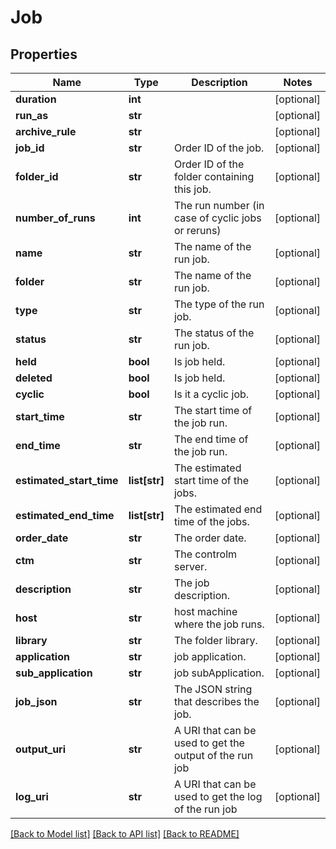 # Job

## Properties
Name | Type | Description | Notes
------------ | ------------- | ------------- | -------------
**duration** | **int** |  | [optional] 
**run_as** | **str** |  | [optional] 
**archive_rule** | **str** |  | [optional] 
**job_id** | **str** | Order ID of the job. | [optional] 
**folder_id** | **str** | Order ID of the folder containing this job. | [optional] 
**number_of_runs** | **int** | The run number (in case of cyclic jobs or reruns) | [optional] 
**name** | **str** | The name of the run job. | [optional] 
**folder** | **str** | The name of the run job. | [optional] 
**type** | **str** | The type of the run job. | [optional] 
**status** | **str** | The status of the run job. | [optional] 
**held** | **bool** | Is job held. | [optional] 
**deleted** | **bool** | Is job held. | [optional] 
**cyclic** | **bool** | Is it a cyclic job. | [optional] 
**start_time** | **str** | The start time of the job run. | [optional] 
**end_time** | **str** | The end time of the job run. | [optional] 
**estimated_start_time** | **list[str]** | The estimated start time of the jobs. | [optional] 
**estimated_end_time** | **list[str]** | The estimated end time of the jobs. | [optional] 
**order_date** | **str** | The order date. | [optional] 
**ctm** | **str** | The controlm server. | [optional] 
**description** | **str** | The job description. | [optional] 
**host** | **str** | host machine where the job runs. | [optional] 
**library** | **str** | The folder library. | [optional] 
**application** | **str** | job application. | [optional] 
**sub_application** | **str** | job subApplication. | [optional] 
**job_json** | **str** | The JSON string that describes the job. | [optional] 
**output_uri** | **str** | A URI that can be used to get the output of the run job | [optional] 
**log_uri** | **str** | A URI that can be used to get the log of the run job | [optional] 

[[Back to Model list]](../README.md#documentation-for-models) [[Back to API list]](../README.md#documentation-for-api-endpoints) [[Back to README]](../README.md)

